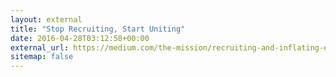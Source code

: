```yaml
---
layout: external
title: "Stop Recruiting, Start Uniting"
date: 2016-04-28T03:12:58+00:00
external_url: https://medium.com/the-mission/recruiting-and-inflating-expectations-528388706de2
sitemap: false
---
```

